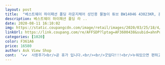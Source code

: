 ```yaml
---
layout: post 
title:  "베스트웨이 하이패션 폴딩 라운지체어 성인용 물놀이 튜브 BW14046 43023KR, 혼합색상, 1개" 
description: 베스트웨이 하이패션 폴딩 라 ..
date: 2020-08-11 16:10:02 
img: https://static.coupangcdn.com/image/retail/images/2020/03/25/18/4/1b7fe786-5101-45df-acc5-6127da197001.jpg 
linkUrl: https://link.coupang.com/re/AFFSDP?lptag=AF3600438&subid=ahnPublicAsk&pageKey=1391189625&itemId=2426514002&vendorItemId=70420522681&traceid=V0-113-5ea5bb7f88c7c7bb 
categories: [1020] 
color: F361A6 
price: 16580 
author: Ask View Shop 
cont:  "✔✔  사용후기<br/>곧 휴가 입니다.<br/><br/>굿임다!!!<br/>누워있으면 편하고 잠이 와요.<br/><br/>둘이 올라가도 충분히 넓고 뒤에 기댈수 있는 목받이 쿠션도 있어서 좋아요^^<br/>로켓배송은 아니지만 빠른 배송입니다.<br/>^^<br/>바다에서 사용했는데 안전한 느낌으로 잘 사용했습니다.<br/><br/>바람 넣는 발판으로 빼면 되요.<br/><br/>바람 뺄때  저는 따로 바람 넣는 발판을 구매했어요.<br/><br/>아직은 개봉은 안했고요.<br/><br/>애들이 너무 좋아해요<br/>완전 좋아요.<br/><br/>호수를 바람 넣을때 구멍 반대쪽에 꽂은 후 빼면 됩니다.<br/><br/>휴가 가서 사용후  사진과 함께 후기 수정 하겠습니다.<br/><br/>휴가때 사용 하려고 주문 했어요.<br/><br/>" 
---
```

